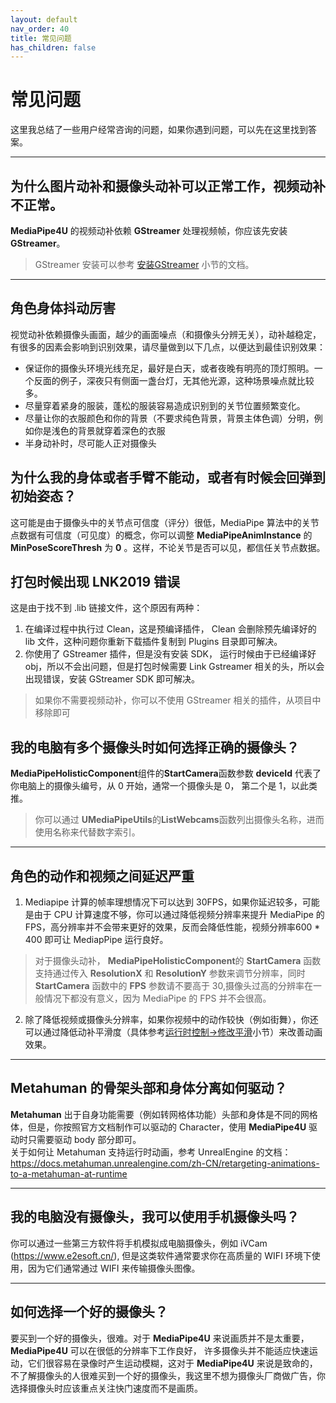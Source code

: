 ```yaml
---
layout: default
nav_order: 40
title: 常见问题
has_children: false
---
```


# 常见问题

这里我总结了一些用户经常咨询的问题，如果你遇到问题，可以先在这里找到答案。   

---    


## 为什么图片动补和摄像头动补可以正常工作，视频动补不正常。

**MediaPipe4U** 的视频动补依赖 **GStreamer** 处理视频帧，你应该先安装 **GStreamer**。
> GStreamer 安装可以参考 [安装GStreamer](../Install/gstreamer.md) 小节的文档。


---    

## 角色身体抖动厉害

视觉动补依赖摄像头画面，越少的画面噪点（和摄像头分辨无关），动补越稳定，有很多的因素会影响到识别效果，请尽量做到以下几点，以便达到最佳识别效果：

- 保证你的摄像头环境光线充足，最好是白天，或者夜晚有明亮的顶灯照明。一个反面的例子，深夜只有侧面一盏台灯，无其他光源，这种场景噪点就比较多。
- 尽量穿着紧身的服装，蓬松的服装容易造成识别到的关节位置频繁变化。
- 尽量让你的衣服颜色和你的背景（不要求纯色背景，背景主体色调）分明，例如你是浅色的背景就穿着深色的衣服
- 半身动补时，尽可能人正对摄像头

## 为什么我的身体或者手臂不能动，或者有时候会回弹到初始姿态？

这可能是由于摄像头中的关节点可信度（评分）很低，MediaPipe 算法中的关节点数据有可信度（可见度）的概念，你可以调整 **MediaPipeAnimInstance** 的 **MinPoseScoreThresh** 为 **0** 。这样，不论关节是否可以见，都信任关节点数据。

## 打包时候出现 LNK2019 错误

这是由于找不到 .lib 链接文件，这个原因有两种：
1. 在编译过程中执行过 Clean，这是预编译插件， Clean 会删除预先编译好的 lib 文件，这种问题你重新下载插件复制到 Plugins 目录即可解决。
2. 你使用了 GStreamer 插件，但是没有安装 SDK， 运行时候由于已经编译好 obj，所以不会出问题，但是打包时候需要 Link Gstreamer 相关的头，所以会出现错误，安装 GStreamer SDK 即可解决。
> 如果你不需要视频动补，你可以不使用 GStreamer 相关的插件，从项目中移除即可


## 我的电脑有多个摄像头时如何选择正确的摄像头？

**MediaPipeHolisticComponent**组件的**StartCamera**函数参数 **deviceId** 代表了你电脑上的摄像头编号，从 0 开始，通常一个摄像头是 0， 第二个是 1，以此类推。
> 你可以通过 **UMediaPipeUtils**的**ListWebcams**函数列出摄像头名称，进而使用名称来代替数字索引。

---   

## 角色的动作和视频之间延迟严重    
1. Mediapipe 计算的帧率理想情况下可以达到 30FPS，如果你延迟较多，可能是由于 CPU 计算速度不够，你可以通过降低视频分辨率来提升 MediaPipe 的 FPS，高分辨率并不会带来更好的效果，反而会降低性能，视频分辨率600 * 400 即可让 MediapPipe 运行良好。
> 对于摄像头动补， **MediaPipeHolisticComponent**的 **StartCamera** 函数支持通过传入 **ResolutionX** 和 **ResolutionY** 参数来调节分辨率，同时 **StartCamera** 函数中的 **FPS** 参数请不要高于 30,摄像头过高的分辨率在一般情况下都没有意义，因为 MediaPipe 的 FPS 并不会很高。   

2. 除了降低视频或摄像头分辨率，如果你视频中的动作较快（例如街舞），你还可以通过降低动补平滑度（具体参考[运行时控制->修改平滑](../advance/runtime_settings_bp.md)小节）来改善动画效果。

---

## Metahuman 的骨架头部和身体分离如何驱动？     

**Metahuman** 出于自身功能需要（例如转网格体功能）头部和身体是不同的网格体，但是，你按照官方文档制作可以驱动的 Character，使用 **MediaPipe4U** 驱动时只需要驱动 body 部分即可。   
关于如何让 Metahuman 支持运行时动画，参考 UnrealEngine 的文档：    
https://docs.metahuman.unrealengine.com/zh-CN/retargeting-animations-to-a-metahuman-at-runtime   

---

## 我的电脑没有摄像头，我可以使用手机摄像头吗？     

你可以通过一些第三方软件将手机模拟成电脑摄像头，例如 iVCam (https://www.e2esoft.cn/), 但是这类软件通常要求你在高质量的 WIFI 环境下使用，因为它们通常通过 WIFI 来传输摄像头图像。

---

## 如何选择一个好的摄像头？

要买到一个好的摄像头，很难。对于 **MediaPipe4U** 来说画质并不是太重要，**MediaPipe4U** 可以在很低的分辨率下工作良好， 许多摄像头并不能适应快速运动，它们很容易在录像时产生运动模糊，这对于 **MediaPipe4U** 来说是致命的，不了解摄像头的人很难买到一个好的摄像头，我这里不想为摄像头厂商做广告，你选择摄像头时应该重点关注快门速度而不是画质。
